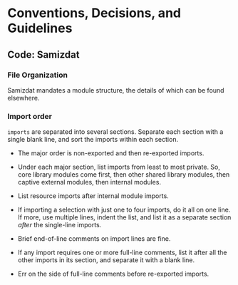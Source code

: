 Conventions, Decisions, and Guidelines
======================================

Code: Samizdat
--------------

### File Organization

Samizdat mandates a module structure, the details of which can be found
elsewhere.

### Import order

`imports` are separated into several sections. Separate each section with
a single blank line, and sort the imports within each section.

* The major order is non-exported and then re-exported imports.

* Under each major section, list imports from least to most private.
  So, core library modules come first, then other shared library modules,
  then captive external modules, then internal modules.

* List resource imports after internal module imports.

* If importing a selection with just one to four imports, do it all on
  one line. If more, use multiple lines, indent the list, and list it
  as a separate section *after* the single-line imports.

* Brief end-of-line comments on import lines are fine.

* If any import requires one or more full-line comments, list it after all
  the other imports in its section, and separate it with a blank line.

* Err on the side of full-line comments before re-exported imports.
